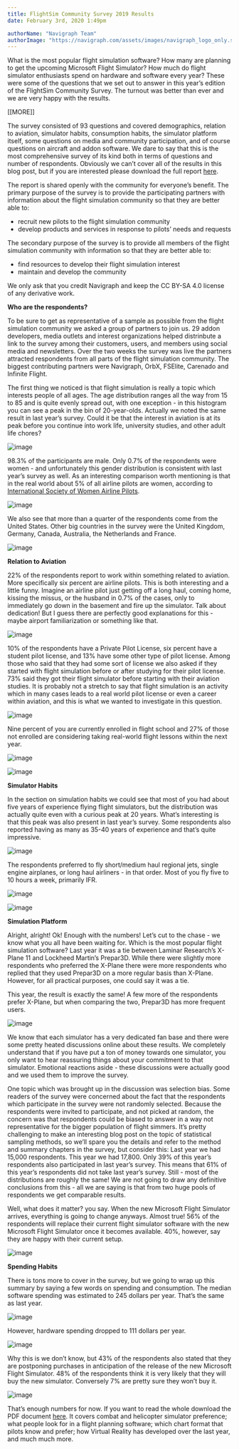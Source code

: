 ```yaml
---
title: FlightSim Community Survey 2019 Results
date: February 3rd, 2020 1:49pm

authorName: "Navigraph Team"
authorImage: "https://navigraph.com/assets/images/navigraph_logo_only.svg"
---
```


What is the most popular flight simulation software? How many are planning to get the upcoming Microsoft Flight Simulator? How much do flight simulator enthusiasts spend on hardware and software every year? These were some of the questions that we set out to answer in this year’s edition of the FlightSim Community Survey. The turnout was better than ever and we are very happy with the results.

\[\[MORE\]\]

The survey consisted of 93 questions and covered demographics, relation to aviation, simulator habits, consumption habits, the simulator platform itself, some questions on media and community participation, and of course questions on aircraft and addon software. We dare to say that this is the most comprehensive survey of its kind both in terms of questions and number of respondents. Obviously we can’t cover all of the results in this blog post, but if you are interested please download the full report [here](https://navigraph.com/redirect.ashx?url=https%3A%2F%2Fdownload.navigraph.com%2Fdocs%2Fflightsim-community-survey-by-navigraph-2019-final.pdf&utm_source=blog&utm_medium=link_report&utm_campaign=flightsimsurvey2019).

The report is shared openly with the community for everyone’s benefit. The primary purpose of the survey is to provide the participating partners with information about the flight simulation community so that they are better able to:

* recruit new pilots to the flight simulation community
* develop products and services in response to pilots’ needs and requests

The secondary purpose of the survey is to provide all members of the flight simulation community with information so that they are better able to:

* find resources to develop their flight simulation interest
* maintain and develop the community

We only ask that you credit Navigraph and keep the CC BY-SA 4.0 license of any derivative work.

**Who are the respondents?**

To be sure to get as representative of a sample as possible from the flight simulation community we asked a group of partners to join us. 29 addon developers, media outlets and interest organizations helped distrinbute a link to the survey among their customers, users, and members using social media and newsletters. Over the two weeks the survey was live the partners attracted respondents from all parts of the flight simulation community. The biggest contributing partners were Navigraph, OrbX, FSElite, Carenado and Infinite Flight.

The first thing we noticed is that flight simulation is really a topic which interests people of all ages. The age distribution ranges all the way from 15 to 85 and is quite evenly spread out, with one exception - in this histogram you can see a peak in the bin of 20-year-olds. Actually we noted the same result in last year’s survey. Could it be that the interest in aviation is at its peak before you continue ínto work life, university studies, and other adult life chores?

![image](https://64.media.tumblr.com/5b265c48931aa35f23bad1bfe171a695/c9febfeb94438738-4c/s540x810/56cc976d05dab4797fdcf67bfccc9b5d46d0b8d0.png)

98.3% of the participants are male. Only 0.7% of the respondents were women - and unfortunately this gender distribution is consistent with last year’s survey as well. As an interesting comparison worth mentioning is that in the real world about 5% of all airline pilots are women, according to [International Society of Women Airline Pilots](https://www.iswap.org/content.aspx?page_id=22&club_id=658242&module_id=266401).   

![image](https://64.media.tumblr.com/54208d9b97e9d610bda2af74e59c4675/c9febfeb94438738-e2/s540x810/18d050c6bb4e858018078fb6b24d80a4ab989475.png)

We also see that more than a quarter of the respondents come from the United States. Other big countries in the survey were the United Kingdom, Germany, Canada, Australia, the Netherlands and France.  

![image](https://64.media.tumblr.com/0c4494d6d7145c7e4224e03ad5fdf0d6/c9febfeb94438738-77/s540x810/f9396c81976aeb4fcf42b333d550b2ec18435171.png)

**Relation to Aviation**

22% of the respondents report to work within something related to aviation. More specifically six percent are airline pilots. This is both interesting and a little funny. Imagine an airline pilot just getting off a long haul, coming home, kissing the missus, or the husband in 0.7% of the cases, only to immediately go down in the basement and fire up the simulator. Talk about dedication! But I guess there are perfectly good explanations for this - maybe airport familiarization or something like that.

![image](https://64.media.tumblr.com/da4cccd87fa0225ecfd8666671867e8b/c9febfeb94438738-11/s540x810/2fafcfe634ec17fd6f2d3e11ce46965d464489b8.png)

10% of the respondents have a Private Pilot License, six percent have a student pilot license, and 13% have some other type of pilot license. Among those who said that they had some sort of license we also asked if they started with flight simulation before or after studying for their pilot license. 73% said they got their flight simulator before starting with their aviation studies. It is probably not a stretch to say that flight simulation is an activity which in many cases leads to a real world pilot license or even a career within aviation, and this is what we wanted to investigate in this question.  

![image](https://64.media.tumblr.com/0ccb46cf02cdb1ddfaa01946cf8a204f/c9febfeb94438738-14/s540x810/1172ae26f4faf891aa0bf234bddfa8042c12c8f8.png)

Nine percent of you are currently enrolled in flight school and 27% of those not enrolled are considering taking real-world flight lessons within the next year.  

![image](https://64.media.tumblr.com/f706ee6917f1262d7ba0a0aeff424044/c9febfeb94438738-b0/s540x810/6a599bf55199e1f526e4b537268fdf7ec50c1f17.png)

![image](https://64.media.tumblr.com/be4801c6cfd13677a76e7d4a3148be31/c9febfeb94438738-a0/s540x810/54a3bd956679d7a16ca352c79c1017571e8fbca6.png)

**Simulator Habits**

In the section on simulation habits we could see that most of you had about five years of experience flying flight simulators, but the distribution was actually quite even with a curious peak at 20 years. What’s interesting is that this peak was also present in last year’s survey. Some respondents also reported having as many as 35-40 years of experience and that’s quite impressive.  

![image](https://64.media.tumblr.com/d115ce2cfe1268311af42428c90c38f5/c9febfeb94438738-68/s540x810/8c346ac0135c2f441cfb49fe1549ef43482852c5.png)

The respondents preferred to fly short/medium haul regional jets, single engine airplanes, or long haul airliners - in that order. Most of you fly five to 10 hours a week, primarily IFR.  

![image](https://64.media.tumblr.com/3ca0d307fc75998ebf8885bbab0d955e/c9febfeb94438738-12/s540x810/7587f92399a47dc40c58764314e17bf17c594e3e.png)

![image](https://64.media.tumblr.com/be7d1f634093505d1e1376b650b4fa7a/c9febfeb94438738-05/s540x810/a7867106d0b7278bce43647811ab2314d3dae416.png)

**Simulation Platform**

Alright, alright! Ok! Enough with the numbers! Let’s cut to the chase - we know what you all have been waiting for. Which is the most popular flight simulation software? Last year it was a tie between Laminar Research’s X-Plane 11 and Lockheed Martin’s Prepar3D. While there were slightly more respondents who preferred the X-Plane there were more respondents who replied that they used Prepar3D on a more regular basis than X-Plane. However, for all practical purposes, one could say it was a tie.

This year, the result is exactly the same! A few more of the respondents prefer X-Plane, but when comparing the two, Prepar3D has more frequent users.

![image](https://64.media.tumblr.com/3ff5d9f631c6c0022f5656f3caa6fcb0/c9febfeb94438738-30/s540x810/52b99d6882fdc727e4bcaa3fb922d42b9ad7277d.png)

We know that each simulator has a very dedicated fan base and there were some pretty heated discussions online about these results. We completely understand that if you have put a ton of money towards one simulator, you only want to hear reassuring things about your commitment to that simulator. Emotional reactions aside - these discussions were actually good and we used them to improve the survey.

One topic which was brought up in the discussion was selection bias. Some readers of the survey were concerned about the fact that the respondents which participate in the survey were not randomly selected. Because the respondents were invited to participate, and not picked at random, the concern was that respondents could be biased to answer in a way not representative for the bigger population of flight simmers. It’s pretty challenging to make an interesting blog post on the topic of statistical sampling methods, so we’ll spare you the details and refer to the method and summary chapters in the survey, but consider this: Last year we had 15,000 respondents. This year we had 17,800\. Only 39% of this year’s respondents also participated in last year’s survey. This means that 61% of this year’s respondents did not take last year’s survey. Still - most of the distributions are roughly the same! We are not going to draw any definitive conclusions from this - all we are saying is that from two huge pools of respondents we get comparable results.  

Well, what does it matter? you say. When the new Microsoft Flight Simulator arrives, everything is going to change anyways. Almost true! 56% of the respondents will replace their current flight simulator software with the new Microsoft Flight Simulator once it becomes available. 40%, however, say they are happy with their current setup.

![image](https://64.media.tumblr.com/caedda202554a66eaf03ee17c1bc7170/c9febfeb94438738-3f/s540x810/faa564f39636f28c399175e08bceef29430fbb3f.png)

**Spending Habits**   

There is tons more to cover in the survey, but we going to wrap up this summary by saying a few words on spending and consumption. The median software spending was estimated to 245 dollars per year. That’s the same as last year. 

![image](https://64.media.tumblr.com/e3c917620ee78403fa88f6e249a2c48a/c9febfeb94438738-1d/s540x810/cf85ea947d43832651a5417ee681a8fcb1c42116.png)

However, hardware spending dropped to 111 dollars per year.

![image](https://64.media.tumblr.com/9f98a057fc6e93bea48ee0468a67f862/c9febfeb94438738-ae/s540x810/9e78b56c64d7aef6af085d3751bb7fd153b90cb3.png)

Why this is we don’t know, but 43% of the respondents also stated that they are postponing purchases in anticipation of the release of the new Microsoft Flight Simulator. 48% of the respondents think it is very likely that they will buy the new simulator. Conversely 7% are pretty sure they won’t buy it.

![image](https://64.media.tumblr.com/50f7109c9454b907b9f969f1dbc6c7d5/c9febfeb94438738-8b/s540x810/7e1ef7eb09ea900e691de4845f3f78f5321bd0cf.png)

That’s enough numbers for now. If you want to read the whole download the PDF document [here](https://navigraph.com/redirect.ashx?url=https%3A%2F%2Fdownload.navigraph.com%2Fdocs%2Fflightsim-community-survey-by-navigraph-2019-final.pdf&utm_source=blog&utm_medium=link_report&utm_campaign=flightsimsurvey2019). It covers combat and helicopter simulator preference; what people look for in a flight planning software; which chart format that pilots know and prefer; how Virtual Reality has developed over the last year, and much much more.